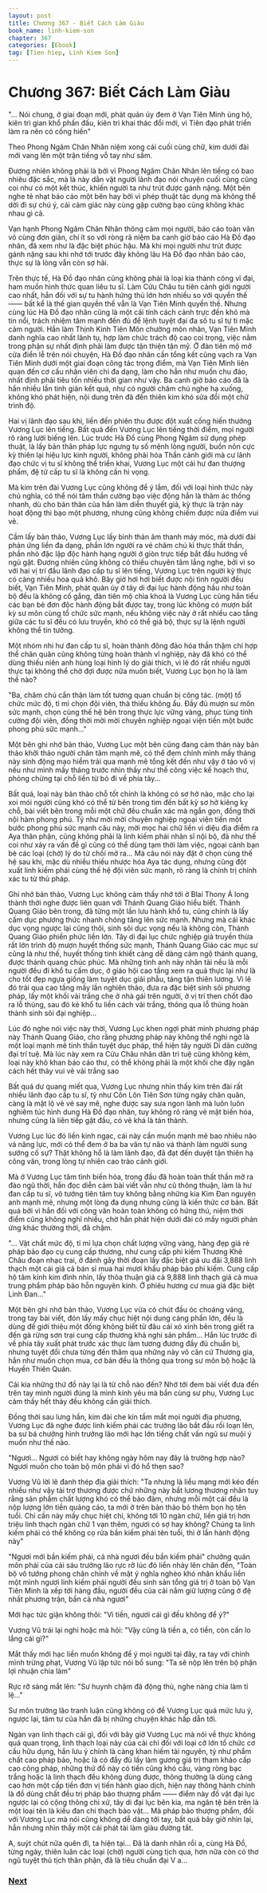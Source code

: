 ```yaml
---
layout: post
title: Chương 367 - Biết Cách Làm Giàu
book_name: linh-kiem-son
chapter: 367
categories: [Ebook]
tag: [Tien hiep, Linh Kiem Son]
---
```


# Chương 367: Biết Cách Làm Giàu

"... Nói chung, ở giai đoạn mới, phát quản ủy đem ở Vạn Tiên Minh ủng hộ, kiên trì gian khổ phấn đấu, kiên trì khai thác đổi mới, vì Tiên đạo phát triển làm ra nên có cống hiến"

Theo Phong Ngâm Chân Nhân niệm xong cái cuối cùng chữ, kim dưới đài mới vang lên một trận tiếng vỗ tay như sấm.

Đương nhiên không phải là bởi vì Phong Ngâm Chân Nhân lên tiếng có bao nhiêu đặc sắc, mà là này dằn vặt người lãnh đạo nói chuyện cuối cùng cũng coi như có một kết thúc, khiến người ta như trút được gánh nặng. Một bên nghe tẻ nhạt báo cáo một bên hay bởi vì phép thuật tác dụng mà không thể dời đi sự chú ý, cái cảm giác này cùng gặp cường bạo cũng không khác nhau gì cả.

Vạn hạnh Phong Ngâm Chân Nhân thông cảm mọi người, báo cáo toàn văn vô cùng đơn giản, chí ít so với ròng rã niệm ba canh giờ báo cáo Hà Đồ đạo nhân, đã xem như là đặc biệt phúc hậu. Mà khi mọi người như trút được gánh nặng sau khi nhớ tới trước đây không lâu Hà Đồ đạo nhân báo cáo, thực sự là lòng vẫn còn sợ hãi.

Trên thực tế, Hà Đồ đạo nhân cũng không phải là loại kia thành công vĩ đại, ham muốn hình thức quan liêu tu sĩ. Làm Cửu Châu tu tiên cảnh giới người cao nhất, hắn đối với sự tu hành hứng thú lớn hơn nhiều so với quyền thế —— bất kể là thế gian quyền thế vẫn là Vạn Tiên Minh quyền thế. Nhưng cùng lúc Hà Đồ đạo nhân cũng là một cái tính cách cảnh trực đến khó mà tin nổi, trách nhiệm tâm mạnh đến đủ để lệnh tuyệt đại đa số tu sĩ tự ti mặc cảm người. Hắn làm Thịnh Kinh Tiên Môn chưởng môn nhân, Vạn Tiên Minh danh nghĩa cao nhất lãnh tụ, hợp làm chức trách độ cao coi trọng, việc nằm trong phận sự nhất định phải làm được tận thiện tận mỹ. Ở đàn tiên mộ mở cửa điển lễ trên nói chuyện, Hà Đồ đạo nhân cần tổng kết cũng vạch ra Vạn Tiên Minh dưới một giai đoạn công tác trọng điểm, mà Vạn Tiên Minh liên quan đến cơ cấu nhân viên chi đa dạng, làm cho hắn như muốn chu đáo, nhất định phải tiêu tốn nhiều thời gian như vậy. Ba canh giờ báo cáo đã là hắn nhiều lần tinh giản kết quả, như có người chăm chú nghe hạ xuống, không khó phát hiện, nội dung trên đã đến thiên kim khó sửa đổi một chữ trình độ.

Hai vị lãnh đạo sau khi, liền đến phiên thu được đột xuất cống hiến thưởng Vương Lục lên tiếng. Bất quá đến Vương Lục lên tiếng thời điểm, mọi người rõ ràng lười biếng lên. Lúc trước Hà Đồ cùng Phong Ngâm sử dụng phép thuật, là lấy bản thân pháp lực ngưng tụ số mệnh lòng người, buồn nôn cực kỳ thiên lại hiệu lực kinh người, không phải hóa Thần cảnh giới mà cư lãnh đạo chức vị tu sĩ không thể triển khai, Vương Lục một cái hư đan thượng phẩm, đệ tử cấp tu sĩ là không cần hi vọng.

Mà kim trên đài Vương Lục cũng không để ý lắm, đối với loại hình thức này chủ nghĩa, có thể nói tâm thần cường bạo việc động hắn là thâm ác thống nhanh, dù cho bản thân của hắn làm diễn thuyết giả, kỳ thực là trận này hoạt động thi bạo một phương, nhưng cũng không chiếm được nửa điểm vui vẻ.

Cầm lấy bản thảo, Vương Lục lấy bình thản âm thanh máy móc, mà dưới đài phản ứng liền đa dạng, phần lớn người ra vẻ chăm chú kì thực thất thần, phần nhỏ đặc lập độc hành hạng người ở giòn trực tiếp bắt đầu hướng về ngủ gật. Đương nhiên cũng không có thiếu chuyên tâm lắng nghe, bởi vì so với hai vị trí đầu lãnh đạo cấp tu sĩ lên tiếng, Vương Lục trên người kỳ thực có càng nhiều hoa quả khô. Bây giờ hơi hơi biết được nội tình người đều biết, Vạn Tiên Minh, phát quản ủy ở tây di đại lục hành động hầu như toàn bộ đều là không cố gắng, đàn tiên mộ chìa khoá là Vương Lục cùng hắn tiểu các bạn bè đơn độc hành động bắt được tay, trong lúc không có mượn bất kỳ sư môn cùng tổ chức sức mạnh, nếu không việc này ở rất nhiều cao tầng giữa các tu sĩ đều có lưu truyền, khó có thể giả bộ, thực sự là lệnh người không thể tin tưởng.

Một nhóm nhi hư đan cấp tu sĩ, hoàn thành đông đảo hóa thần thậm chí hợp thể chân quân cũng không từng hoàn thành vĩ nghiệp, này đã khó có thể dùng thiếu niên anh hùng loại hình lý do giải thích, vì lẽ đó rất nhiều người thực tại không thể chờ đợi được nữa muốn biết, Vương Lục bọn họ là làm thế nào?

"Ba, chăm chú cẩn thận làm tốt tương quan chuẩn bị công tác. (một) tổ chức mức độ, tỉ mỉ chọn đội viên, thà thiếu không ẩu. Đầy đủ mượn sư môn sức mạnh, chọn cùng thế hệ bên trong thực lực vững vàng, phục tùng tính cường đội viên, đồng thời mời mời chuyên nghiệp ngoại viện tiến một bước phong phú sức mạnh..."

Một bên ghi nhớ bản thảo, Vương Lục một bên cũng đang cảm thán này bản thảo khởi thảo người chân tâm mạnh mẽ, có thể đem chính mình mấy tháng này sinh động mạo hiểm trải qua mạnh mẽ tổng kết đến như vậy ở táo vô vị nếu như mình mấy tháng trước nhìn thấy như thế công việc kế hoạch thư, phỏng chừng tại chỗ liền từ bỏ đi về phía tây...

Bất quá, loại này bản thảo chỗ tốt chính là không có sơ hở nào, mặc cho lại xoi mói người cũng khó có thể từ bên trong tìm đến bất kỳ sơ hở kiêng kỵ chỗ, bài viết bên trong mỗi một chữ đều chuẩn xác mà ngắn gọn, đồng thời nội hàm phong phú. Tỷ như mời mời chuyên nghiệp ngoại viện tiến một bước phong phú sức mạnh câu này, mời mọc hai chữ liền vi diệu địa điểm ra Aya thân phận, cũng không phải là linh kiếm phái nhân sĩ nội bộ, đã như thế coi như xảy ra vấn đề gì cũng có thể dùng tạm thời làm việc, ngoại cảnh bạn bè các loại (chờ) lý do từ chối mở ra... Mà câu nói này đặt ở chọn cùng thế hệ sau khi, mặc dù nhiều thiếu nhược hóa Aya tác dụng, nhưng cũng đột xuất linh kiếm phái cùng thế hệ đội viên sức mạnh, rõ ràng là chính trị chính xác tu từ thủ pháp.

Ghi nhớ bản thảo, Vương Lục không cảm thấy nhớ tới ở Blai Thony Á long thành thời nghe được liên quan với Thánh Quang Giáo hiểu biết. Thánh Quang Giáo bên trong, đã từng một lần lưu hành khổ tu, cũng chính là lấy cấm dục phương thức nhanh chóng tăng lên sức mạnh. Nhưng mà cái khác dục vọng ngược lại cũng thôi, sinh sôi dục vọng nếu là không còn, Thánh Quang Giáo phiền phức liền lớn. Tây di đại lục chức nghiệp giả truyền thừa rất lớn trình độ mượn huyết thống sức mạnh, Thánh Quang Giáo các mục sư cũng là như thế, huyết thống tinh khiết càng dễ dàng cảm ngộ thánh quang, được thánh quang chúc phúc. Mà những tinh anh này nhân tài nếu là mỗi người đều đi khổ tu cấm dục, ở giáo hội cao tầng xem ra quả thực lại như là cho tốt đẹp ngựa giống làm tuyệt dục giải phẫu, táng tận thiên lương. Vì lẽ đó trải qua cao tầng mấy lần nghiên thảo, đưa ra đặc biệt sinh sôi phương pháp, lấy một khối vải trắng che ở nhà gái trên người, ở vị trí then chốt đào ra lỗ thủng, sau đó kẻ khổ tu liền cách vải trắng, thông qua lỗ thủng hoàn thành sinh sôi đại nghiệp...

Lúc đó nghe nói việc này thời, Vương Lục khen ngợi phát minh phương pháp này Thánh Quang Giáo, cho rằng phương pháp này không thể nghi ngờ là một loại mạnh mẽ tinh thần tuyệt dục pháp, thể hiện tây người Di dân cường đại trí tuệ. Mà lúc này xem ra Cửu Châu nhân dân trí tuệ cũng không kém, loại này khô khan báo cáo thư, có thể không phải là một khối che đậy ngăn cách hết thảy vui vẻ vải trắng sao

Bất quá dư quang miết qua, Vương Lục nhưng nhìn thấy kim trên đài rất nhiều lãnh đạo cấp tu sĩ, tỷ như Côn Lôn Tiên Sơn từng ngày chân quân, càng là mặt lộ vẻ vẻ say mê, nghe được say sưa ngon lành mà luôn luôn nghiêm túc hình dung Hà Đồ đạo nhân, tuy không rõ ràng vẻ mặt biến hóa, nhưng cũng là liên tiếp gật đầu, có vẻ khá là tán thành.

Vương Lục lúc đó liền kinh ngạc, cái này cần muốn mạnh mẽ bao nhiêu não vá năng lực, mới có thể đem ở ba ba văn tự não vá thành làm người sung sướng cố sự? Thật không hổ là làm lãnh đạo, đã đạt đến duyệt tận thiên hạ công văn, trong lòng tự nhiên cao trào cảnh giới.

Mà ở Vương Lục tâm tình biến hóa, trong đầu đã hoàn toàn thất thần mở ra đào ngũ thời, hắn đọc diễn cảm bài viết vẫn như cũ thông thuận, làm là hư đan cấp tu sĩ, vô tướng tiên tâm tuy không bằng những kia Kim Đan nguyên anh mạnh mẽ, nhưng một lòng đa dụng nhưng cũng là kiến thức cơ bản. Bất quá bởi vì hắn đối với công văn hoàn toàn không có hứng thú, niệm thời điểm cũng không nghĩ nhiều, chờ hắn phát hiện dưới đài có mấy người phản ứng khác thường thời, đã chậm.

"... Vật chất mức độ, tỉ mỉ lựa chọn chất lượng vững vàng, hàng đẹp giá rẻ pháp bảo đạo cụ cung cấp thương, như cung cấp phi kiếm Thương Khê Châu đoạn nhạc trai, ở đánh gãy thời đoạn lấy đặc biệt giá ưu đãi 3,888 linh thạch một cái giá cả bán sỉ mua hai mươi khẩu pháp bảo phi kiếm. Cung cấp hộ tâm kính kim đỉnh nhìn, lấy thỏa thuận giá cả 9,888 linh thạch giá cả mua trung phẩm pháp bảo hỗn nguyên kính. Ở phiêu hương cư mua giá đặc biệt Linh Đan..."

Một bên ghi nhớ bản thảo, Vương Lục vừa có chút đầu óc choáng váng, trong tay bài viết, đón lấy mấy chục hiệt nội dung càng phần lớn, đều là dùng để giới thiệu một đống không biết từ đâu cái xó xỉnh bên trong giết ra đến gà rừng sơn trại cung cấp thương khả nghi sản phẩm... Hắn lúc trước đi về phía tây xuất phát trước xác thực làm tương đương đầy đủ chuẩn bị, nhưng tuyệt đối chưa từng đến thăm qua những này vô căn cứ Thương gia, hắn như muốn chọn mua, cơ bản đều là thông qua trong sư môn bộ hoặc là Huyền Thiên Quán.

Cái kia những thứ đồ này lại là từ chỗ nào đến? Nhớ tới đem bài viết đưa đến trên tay mình người đúng là mình kính yêu mà bần cùng sư phụ, Vương Lục cảm thấy hết thảy đều không cần giải thích.

Đồng thời sau lưng hắn, kim đài che kín tầm mắt mọi người địa phương, Vương Lục đã nghe được linh kiếm phái các trưởng lão bắt đầu rối loạn lên, ba sư bá chưởng hình trưởng lão mới hạc lớn tiếng chất vấn ngũ sư muội ý muốn như thế nào.

"Ngươi... Ngươi có biết hay không ngày hôm nay đây là trường hợp nào? Ngươi muốn cho toàn bộ môn phái vì đó hổ thẹn sao?

Vương Vũ lời lẽ đanh thép địa giải thích: "Ta nhưng là liều mạng mới kéo đến nhiều như vậy tài trợ thương được chứ những này bất lương thương nhân tuy rằng sản phẩm chất lượng khó có thể bảo đảm, nhưng mỗi một cái đều là nộp lượng lớn tiền quảng cáo, ta mới ở trên bản thảo bỏ thêm bọn họ tên tuổi. Chỉ cần này mấy chục hiệt chỉ, không tới 10 ngàn chữ, liền giá trị hơn triệu linh thạch ngàn chữ 1 vạn thêm, ngươi có sợ hay không? Chúng ta linh kiếm phái có thể không cọ rửa bần kiếm phái tên tuổi, thì ở lần hành động này"

"Ngươi mới bần kiếm phái, cả nhà ngươi đều bần kiếm phái" chưởng quản môn phái của cải sáu trưởng lão rực rỡ lúc đó liền nhảy lên chân đến, "Toàn bộ vô tướng phong chân chính về mặt ý nghĩa nghèo khó nhân khẩu liền một mình ngươi linh kiếm phái người đều sinh sản tổng giá trị ở toàn bộ Vạn Tiên Minh là xếp tới hàng đầu, người đều của cải nắm giữ lượng cũng ở đệ nhất phương trận, bần cả nhà ngươi"

Mới hạc tức giận không thôi: "Vì tiền, ngươi cái gì đều không để ý?"

Vương Vũ trái lại nghi hoặc mà hỏi: "Vậy cũng là tiền a, có tiền, còn cần lo lắng cái gì?"

Mắt thấy mới hạc liền muốn không để ý mọi người tại đây, ra tay với chính mình trừng phạt, Vương Vũ lập tức nói bổ sung: "Ta sẽ nộp lên trên bộ phận lợi nhuận chia làm"

Rực rỡ sáng mắt lên: "Sư huynh chậm đã động thủ, nghe nàng chia làm tỉ lệ..."

Sư môn trưởng lão tranh luận cũng không có để Vương Lục quá mức lưu ý, ngược lại, tâm tư của hắn đã bị những chuyện khác hấp dẫn tới.

Ngàn vạn linh thạch cái gì, đối với bây giờ Vương Lục mà nói về thực không quá quan trọng, linh thạch loại này của cải chỉ đối với loại cỡ lớn tổ chức cơ cấu hữu dụng, hắn lưu ý chính là càng khan hiếm tài nguyên, tỷ như phẩm chất cao pháp bảo, hoặc là có đầy đủ lấy làm gương giá trị tham khảo cấp cao công pháp, những thứ đồ này có tiền cũng khó cầu, vàng ròng bạc trắng hoặc là linh thạch đều không dùng được, thông thường là dùng càng cao hơn một cấp tiền đơn vị tiến hành giao dịch, hiện nay thông hành chính là đồ dùng chất đều trị pháp bảo thượng phẩm —— điểm này đồ vật đại lục ngược lại có cộng thông chi xử, tây di đại lục bên kia, ma ngân tệ bên trên là một loại tên là kiều đan chi thạch bảo vật... Mà pháp bảo thượng phẩm, đối với Vương Lục mà nói cũng không dễ dàng tới tay, bất quá bây giờ nhìn lại, hắn nhưng nhìn thấy một cái phát tài làm giàu đường tắt.

A, suýt chút nữa quên đi, ta hiện tại... Đã là danh nhân rồi a, cùng Hà Đồ, từng ngày, thiên luân các loại (chờ) người cùng tịch qua, hơn nữa còn có thơ ngũ tuyệt thủ tịch thân phận, đã là tiêu chuẩn đại V a...

### [Next](./chuong-368.html)
